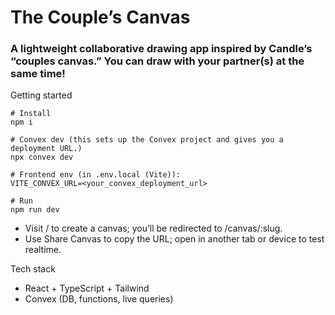 # The Couple’s Canvas

### A lightweight collaborative drawing app inspired by Candle’s “couples canvas.” You can draw with your partner(s) at the same time!

Getting started

```
# Install
npm i

# Convex dev (this sets up the Convex project and gives you a deployment URL.)
npx convex dev

# Frontend env (in .env.local (Vite)):
VITE_CONVEX_URL=<your_convex_deployment_url>

# Run
npm run dev
```

- Visit / to create a canvas; you’ll be redirected to /canvas/:slug.
- Use Share Canvas to copy the URL; open in another tab or device to test realtime.

Tech stack
- React + TypeScript + Tailwind
- Convex (DB, functions, live queries)

